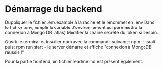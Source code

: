 # Démarrage du backend

Duppliquer le fichier .env.example à la racine et le renommer en .env
Dans le fichier .env, remplir la variable d'environnement qui permmettra la connexion à Mongo DB (atlas)
Modifier la chaine secrète du token si besoin.

Ouvrir le terminal et installer npm avec la commande suivante: npm -install
puis: npm run start - le server démarre et affiche "connexion à MongoDB  réussie !"

Pour la partie frontend, un fichier readme.md est présent également.